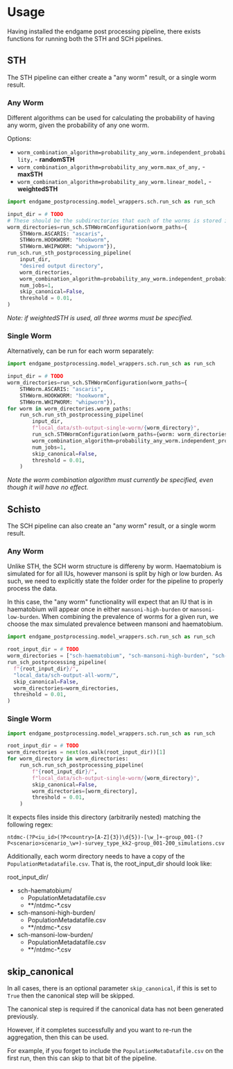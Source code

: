 # Usage

Having installed the endgame post processing pipeline, there exists functions for running 
both the STH and SCH pipelines.

## STH

The STH pipeline can either create a "any worm" result, or a single worm result. 

### Any Worm

Different algorithms can be used for calculating the probability of having any worm,
given the probability of any one worm. 

Options:

- `worm_combination_algorithm=probability_any_worm.independent_probability,` - **randomSTH**
- `worm_combination_algorithm=probability_any_worm.max_of_any,` - **maxSTH**
- `worm_combination_algorithm=probability_any_worm.linear_model,` - **weightedSTH**

```python
import endgame_postprocessing.model_wrappers.sch.run_sch as run_sch

input_dir = # TODO
# These should be the subdirectories that each of the worms is stored in within the input directory
worm_directories=run_sch.STHWormConfiguration(worm_paths={
    STHWorm.ASCARIS: "ascaris",
    STHWorm.HOOKWORM: "hookworm",
    STHWorm.WHIPWORM: "whipworm"}), 
run_sch.run_sth_postprocessing_pipeline(
    input_dir,
    "desired output directory",
    worm_directories,
    worm_combination_algorithm=probability_any_worm.independent_probability,
    num_jobs=1,
    skip_canonical=False,
    threshold = 0.01,
)
```

_Note: if weightedSTH is used, all three worms must be specified._

### Single Worm

Alternatively, can be run for each worm separately:

```python
import endgame_postprocessing.model_wrappers.sch.run_sch as run_sch

input_dir = # TODO
worm_directories=run_sch.STHWormConfiguration(worm_paths={
    STHWorm.ASCARIS: "ascaris",
    STHWorm.HOOKWORM: "hookworm",
    STHWorm.WHIPWORM: "whipworm"}), 
for worm in worm_directories.worm_paths:
    run_sch.run_sth_postprocessing_pipeline(
        input_dir,
        f"local_data/sth-output-single-worm/{worm_directory}",
        run_sch.STHWormConfiguration(worm_paths={worm: worm_directories[worm]}),
        worm_combination_algorithm=probability_any_worm.independent_probability,
        num_jobs=1,
        skip_canonical=False,
        threshold = 0.01,
    )
```

_Note the worm combination algorithm must currently be specified, even though it will have no
effect._

## Schisto

The SCH pipeline can also create an "any worm" result, or a single worm result. 

### Any Worm

Unlike STH, the SCH worm structure is differeny by worm. Haematobium is simulated for for all IUs, however mansoni is split by high or low burden. As such, we need to explicitly state the folder order for the pipeline to properly process the data. 

In this case, the "any worm" functionality will expect that an IU that is in haematobium will appear once in either `mansoni-high-burden` or `mansoni-low-burden`. 
When combining the prevalence of worms for a given run, we choose the max simulated prevalence between mansoni and haematobium.

```python
import endgame_postprocessing.model_wrappers.sch.run_sch as run_sch

root_input_dir = # TODO
worm_directories = ["sch-haematobium", "sch-mansoni-high-burden", "sch-mansoni-low-burden"]
run_sch_postprocessing_pipeline(
  f"{root_input_dir}/",
  "local_data/sch-output-all-worm/",
  skip_canonical=False,
  worm_directories=worm_directories,
  threshold = 0.01,
)
```

### Single Worm

```python
import endgame_postprocessing.model_wrappers.sch.run_sch as run_sch

root_input_dir = # TODO
worm_directories = next(os.walk(root_input_dir))[1]
for worm_directory in worm_directories:
    run_sch.run_sch_postprocessing_pipeline(
        f"{root_input_dir}/",
        f"local_data/sch-output-single-worm/{worm_directory}",
        skip_canonical=False,
        worm_directories=[worm_directory],
        threshold = 0.01,
    )
```

It expects files inside this directory (arbitrarily nested) matching the following regex:

```
ntdmc-(?P<iu_id>(?P<country>[A-Z]{3})\d{5})-[\w_]+-group_001-(?P<scenario>scenario_\w+)-survey_type_kk2-group_001-200_simulations.csv
```

Additionally, each worm directory needs to have a copy of the `PopulationMetadatafile.csv`.
That is, the root_input_dir should look like:

root_input_dir/ 
 - sch-haematobium/
   - PopulationMetadatafile.csv
   - **/ntdmc-*.csv
 - sch-mansoni-high-burden/
   - PopulationMetadatafile.csv
   - **/ntdmc-*.csv
 - sch-mansoni-low-burden/
   - PopulationMetadatafile.csv
   - **/ntdmc-*.csv

## skip_canonical

In all cases, there is an optional parameter `skip_canonical`, if this is
set to `True` then the canonical step will be skipped. 

The canonical step is required if the canonical data has not been generated previously. 

However, if it completes successfully and you want to re-run the aggregation, then this can be used.

For example, if you forget to include the `PopulationMetaDatafile.csv` on the first run, then this can skip to that bit of the pipeline. 
